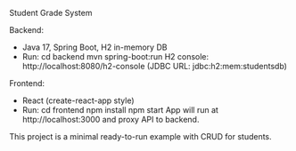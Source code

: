 Student Grade System

Backend:
- Java 17, Spring Boot, H2 in-memory DB
- Run:
  cd backend
  mvn spring-boot:run
  H2 console: http://localhost:8080/h2-console (JDBC URL: jdbc:h2:mem:studentsdb)

Frontend:
- React (create-react-app style)
- Run:
  cd frontend
  npm install
  npm start
  App will run at http://localhost:3000 and proxy API to backend.

This project is a minimal ready-to-run example with CRUD for students.
